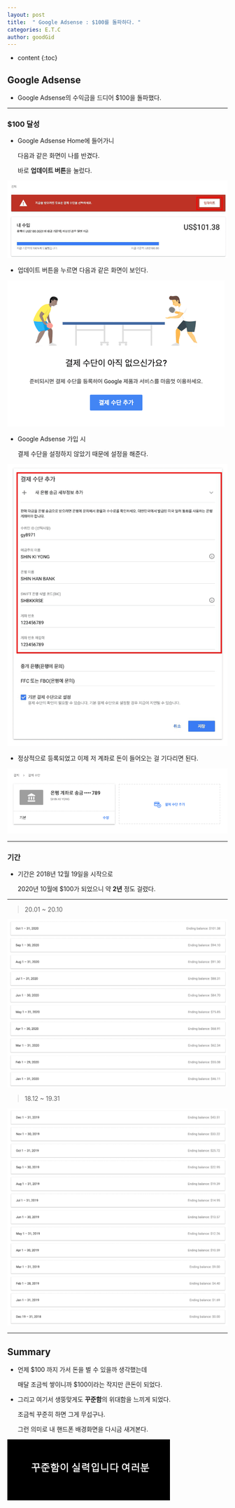```yaml
---
layout: post
title:  " Google Adsense : $100를 돌파하다. "
categories: E.T.C
author: goodGid
---
```

* content
{:toc}

## Google Adsense

* Google Adsense의 수익금을 드디어 $100을 돌파했다.

---

### $100 달성

* Google Adsense Home에 들어가니 

  다음과 같은 화면이 나를 반겼다.

  바로 **업데이트 버튼**을 눌렀다.

![](/assets/img/posts/Google-Adsense-Reach-100-Dollar_3.png)

* 업데이트 버튼을 누르면 다음과 같은 화면이 보인다.

![](/assets/img/posts/Google-Adsense-Reach-100-Dollar_4.png)

* Google Adsense 가입 시 

  결제 수단을 설정하지 않았기 때문에 설정을 해준다.

![](/assets/img/posts/Google-Adsense-Reach-100-Dollar_5.png)

* 정상적으로 등록되었고 이제 저 계좌로 돈이 들어오는 걸 기다리면 된다.

![](/assets/img/posts/Google-Adsense-Reach-100-Dollar_6.png)


---

### 기간

* 기간은 2018년 12월 19일을 시작으로 

  2020년 10월에 $100가 되었으니 약 **2년** 정도 걸렸다.

---


> 20.01 ~ 20.10

![](/assets/img/posts/Google-Adsense-Reach-100-Dollar_1.png)

> 18.12 ~ 19.31

![](/assets/img/posts/Google-Adsense-Reach-100-Dollar_2.png)



---

## Summary

* 언제 $100 까지 가서 돈을 벌 수 있을까 생각했는데 

  매달 조금씩 쌓이니까 $100이라는 작지만 큰돈이 되었다.

* 그리고 여기서 생뚱맞게도 **꾸준함**의 위대함을 느끼게 되었다.

  조금씩 꾸준히 하면 그게 무섭구나.

  그런 의미로 내 핸드폰 배경화면을 다시금 새겨본다.

![](/assets/img/posts/Google-Adsense-Reach-100-Dollar_7.png)
  